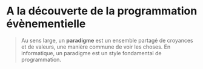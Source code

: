 # A la découverte de la programmation évènementielle

> Au sens large, un **paradigme** est un ensemble partagé de croyances et de valeurs, une manière commune de voir les choses. En informatique, un paradigme est un style fondamental de programmation.

## 

